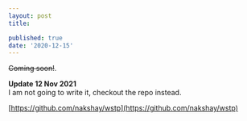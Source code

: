 ```yaml
---
layout: post
title: 

published: true
date: '2020-12-15'
---
```


~~Coming soon!~~.   

**Update 12 Nov 2021**  
I am not going to write it, checkout the repo instead.

[https://github.com/nakshay/wstp](https://github.com/nakshay/wstp)
